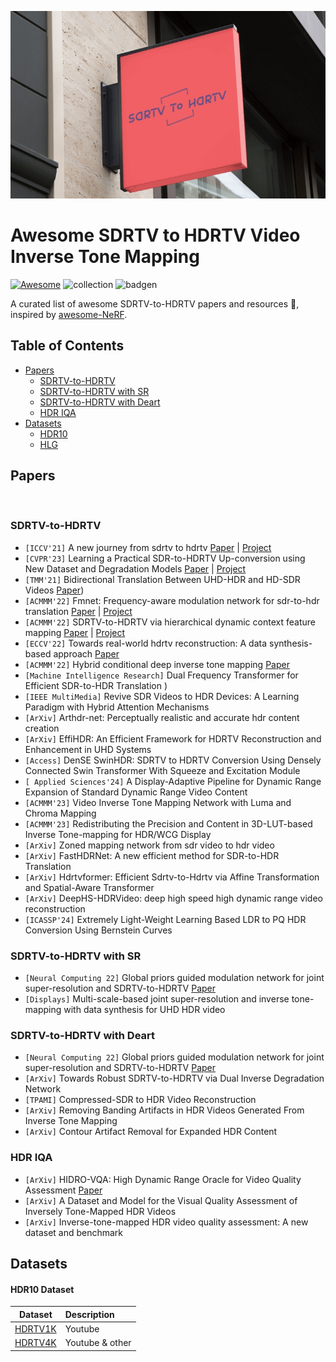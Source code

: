 <p align="center">
  <img src="assets/logov1.png" height=300>
</p>

# Awesome SDRTV to HDRTV Video Inverse Tone Mapping

[![Awesome](https://cdn.rawgit.com/sindresorhus/awesome/d7305f38d29fed78fa85652e3a63e154dd8e8829/media/badge.svg)](https://github.com/sindresorhus/awesome) ![collection](https://img.shields.io/badge/Collection-Keep%20Updating-green) ![badgen](https://api.infinitescript.com/badgen/count?name=hzxie/badgen&ltext=%20Visitors)


A curated list of awesome SDRTV-to-HDRTV  papers and resources :whale:, inspired by [awesome-NeRF](https://github.com/yenchenlin/awesome-NeRF). 



## Table of Contents

- [Papers](#papers)
  - [SDRTV-to-HDRTV](#sdrtv-to-hdrtv)
  - [SDRTV-to-HDRTV with SR](#sdrtv-to-hdrtv-with-sr)
  - [SDRTV-to-HDRTV with Deart](#sdrtv-to-hdrtv-with-deart)
  - [HDR IQA](#hdr10-IQA)
- [Datasets](#datasets)
    - [HDR10](#hdr10-dataset)
    - [HLG](#hlg-dataset)



## Papers



&nbsp;

### SDRTV-to-HDRTV

- `[ICCV'21]` A new journey from sdrtv to hdrtv [Paper]([https://openaccess.thecvf.com/content/ICCV2021/html/Chen_A_New_Journey_From_SDRTV_to_HDRTV_ICCV_2021_paper.html]) | [Project]([https://github.com/chxy95/HDRTVNet]) 
- `[CVPR'23]` Learning a Practical SDR-to-HDRTV Up-conversion using New Dataset and Degradation Models [Paper]([https://openaccess.thecvf.com/content/ICCV2021/html/Chen_A_New_Journey_From_SDRTV_to_HDRTV_ICCV_2021_paper.html]) | [Project]([https://github.com/AndreGuo/HDRTVDM]) 
- `[TMM'21]` Bidirectional Translation Between UHD-HDR and HD-SDR Videos [Paper]([https://ieeexplore.ieee.org/abstract/document/10025794])) 
- `[ACMMM'22]` Fmnet: Frequency-aware modulation network for sdr-to-hdr translation [Paper]([https://dl.acm.org/doi/abs/10.1145/3503161.3548016]) | [Project]([https://github.com/MCG-NKU/FMNet]) 
- `[ACMMM'22]` SDRTV-to-HDRTV via hierarchical dynamic context feature mapping [Paper]([https://dl.acm.org/doi/abs/10.1145/3503161.3548043]) | [Project]([https://github.com/iii935/HDCFM]) 
- `[ECCV'22]` Towards real-world hdrtv reconstruction: A data synthesis-based approach [Paper]([https://link.springer.com/chapter/10.1007/978-3-031-19800-7_12]) 
- `[ACMMM'22]` Hybrid conditional deep inverse tone mapping [Paper]([https://dl.acm.org/doi/abs/10.1145/3503161.3548129])
- `[Machine Intelligence Research]` Dual Frequency Transformer for Efficient SDR-to-HDR Translation )
- `[IEEE MultiMedia]` Revive SDR Videos to HDR Devices: A Learning Paradigm with Hybrid Attention Mechanisms
- `[ArXiv]` Arthdr-net: Perceptually realistic and accurate hdr content creation 
- `[ArXiv]` EffiHDR: An Efficient Framework for HDRTV Reconstruction and Enhancement in UHD Systems 
- `[Access]` DenSE SwinHDR: SDRTV to HDRTV Conversion Using Densely Connected Swin Transformer With Squeeze and Excitation Module 
- `[ Applied Sciences'24]` A Display-Adaptive Pipeline for Dynamic Range Expansion of Standard Dynamic Range Video Content 
- `[ACMMM'23]` Video Inverse Tone Mapping Network with Luma and Chroma Mapping 
- `[ACMMM'23]` Redistributing the Precision and Content in 3D-LUT-based Inverse Tone-mapping for HDR/WCG Display 
- `[ArXiv]` Zoned mapping network from sdr video to hdr video 
- `[ArXiv]` FastHDRNet: A new efficient method for SDR-to-HDR Translation 
- `[ArXiv]` Hdrtvformer: Efficient Sdrtv-to-Hdrtv via Affine Transformation and Spatial-Aware Transformer
- `[ArXiv]` DeepHS-HDRVideo: deep high speed high dynamic range video reconstruction
- `[ICASSP'24]` Extremely Light-Weight Learning Based LDR to PQ HDR Conversion Using Bernstein Curves


### SDRTV-to-HDRTV with SR

- `[Neural Computing 22]` Global priors guided modulation network for joint super-resolution and SDRTV-to-HDRTV [Paper]([https://www.sciencedirect.com/science/article/pii/S0925231223007130])
- `[Displays]` Multi-scale-based joint super-resolution and inverse tone-mapping with data synthesis for UHD HDR video 

### SDRTV-to-HDRTV with Deart

- `[Neural Computing 22]` Global priors guided modulation network for joint super-resolution and SDRTV-to-HDRTV [Paper]([https://www.sciencedirect.com/science/article/pii/S0925231223007130])
- `[ArXiv]` Towards Robust SDRTV-to-HDRTV via Dual Inverse Degradation Network 
- `[TPAMI]` Compressed-SDR to HDR Video Reconstruction 
- `[ArXiv]` Removing Banding Artifacts in HDR Videos Generated From Inverse Tone Mapping 
- `[ArXiv]` Contour Artifact Removal for Expanded HDR Content 


### HDR IQA
- `[ArXiv]` HIDRO-VQA: High Dynamic Range Oracle for Video Quality Assessment [Paper]([https://openaccess.thecvf.com/content/WACV2024W/VAQ/html/Saini_HIDRO-VQA_High_Dynamic_Range_Oracle_for_Video_Quality_Assessment_WACVW_2024_paper.html]) 
- `[ArXiv]` A Dataset and Model for the Visual Quality Assessment of Inversely Tone-Mapped HDR Videos
- `[ArXiv]` Inverse-tone-mapped HDR video quality assessment: A new dataset and benchmark


## Datasets

#### HDR10 Dataset
| Dataset | Description |
| :---: | :----------    |
| [HDRTV1K](https://github.com/tcwang0509/TalkingHead-1KH)  |  Youtube |
| [HDRTV4K](https://liangbinxie.github.io/projects/vfhq)  | Youtube & other |




